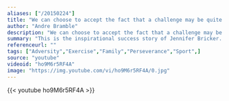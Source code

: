 ```yaml
---
aliases: ["/20150224"]
title: "We can choose to accept the fact that a challenge may be quite impossible, or we can choose to challenge the impossible."
author: "Andre Bramble"
description: "We can choose to accept the fact that a challenge may be quite impossible, or we can choose to challenge the impossible. - Andre Bramble quotes from GetInspired365.com"
summary: "This is the inspirational success story of Jennifer Bricker. She is an American acrobat and aerialist. She is the sister of gymnast Dominique Moceanu. Born without legs, she was placed for adoption by her parents. She was a featured performer on the Britney Spears “Circus” tour and was the first handicapped high school tumbling champion in the state of Illinois. The moral is clear – give something your all and follow your dream despite any setbacks you may suffer along the way."
referenceurl: ""
tags: ["Adversity","Exercise","Family","Perseverance","Sport",]
source: "youtube"
videoid: "ho9M6r5RF4A"
image: "https://img.youtube.com/vi/ho9M6r5RF4A/0.jpg"
---
```


{{< youtube ho9M6r5RF4A >}}
